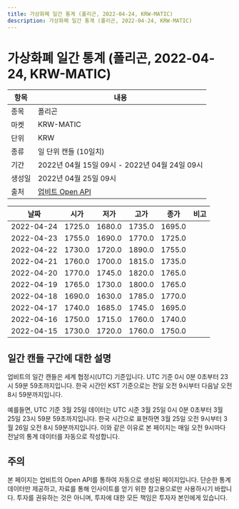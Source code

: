 ```yaml
---
title: 가상화폐 일간 통계 (폴리곤, 2022-04-24, KRW-MATIC)
description: 가상화폐 일간 통계 (폴리곤, 2022-04-24, KRW-MATIC)
---
```



가상화폐 일간 통계 (폴리곤, 2022-04-24, KRW-MATIC)
===

|항목|내용|
|--|--|
|종목|폴리곤|
|마켓|KRW-MATIC|
|단위|KRW|
|종류|일 단위 캔들 (10일치)|
|기간|2022년 04월 15일 09시 - 2022년 04월 24일 09시|
|생성일|2022년 04월 25일 09시|
|출처|[업비트 Open API](https://docs.upbit.com)|


|날짜|시가|저가|고가|종가|비고|
|--|--|--|--|--|--|
|2022-04-24|1725.0|1680.0|1735.0|1695.0|    |
|2022-04-23|1755.0|1690.0|1770.0|1725.0|    |
|2022-04-22|1730.0|1720.0|1890.0|1755.0|    |
|2022-04-21|1760.0|1700.0|1815.0|1735.0|    |
|2022-04-20|1770.0|1745.0|1820.0|1765.0|    |
|2022-04-19|1765.0|1730.0|1800.0|1765.0|    |
|2022-04-18|1690.0|1630.0|1785.0|1770.0|    |
|2022-04-17|1740.0|1685.0|1745.0|1695.0|    |
|2022-04-16|1750.0|1715.0|1760.0|1740.0|    |
|2022-04-15|1730.0|1720.0|1760.0|1750.0|    |


일간 캔들 구간에 대한 설명
---


업비트의 일간 캔들은 세계 협정시(UTC) 기준입니다. 
UTC 기준 0시 0분 0초부터 23시 59분 59초까지입니다. 
한국 시간인 KST 기준으로는 전일 오전 9시부터 다음날 오전 8시 59분까지입니다. 


예를들면, UTC 기준 3월 25일 데이터는 UTC 시준 3월 25일 0시 0분 0초부터 3월 25일 23시 59분 59초까지입니다. 
한국 시간으로 표현하면 3월 25일 오전 9시부터 3월 26일 오전 8시 59분까지입니다. 
이와 같은 이유로 본 페이지는 매일 오전 9시마다 전날의 통계 데이터를 자동으로 작성합니다. 


주의
---


본 페이지는 업비트의 Open API를 통하여 자동으로 생성된 페이지입니다. 
단순한 통계 데이터만 제공하고, 자료를 통해 인사이트를 얻기 위한 참고용으로만 사용하시기 바랍니다. 
투자를 권유하는 것은 아니며, 투자에 대한 모든 책임은 투자자 본인에게 있습니다. 
